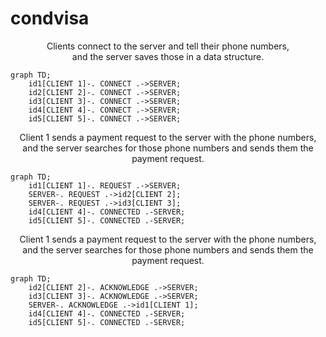# condvisa
<p align="center">
Clients connect to the server and tell their phone numbers, <br> and the server saves those in a data structure. 
</p>

```mermaid
graph TD;
    id1[CLIENT 1]-. CONNECT .->SERVER;
    id2[CLIENT 2]-. CONNECT .->SERVER;
    id3[CLIENT 3]-. CONNECT .->SERVER;
    id4[CLIENT 4]-. CONNECT .->SERVER;
    id5[CLIENT 5]-. CONNECT .->SERVER;
```

<p align="center">
Client 1 sends a payment request to the server with the phone numbers, <br> and the server searches for those phone numbers and sends them the payment request.
</p>

```mermaid
graph TD;
    id1[CLIENT 1]-. REQUEST .->SERVER;
    SERVER-. REQUEST .->id2[CLIENT 2];
    SERVER-. REQUEST .->id3[CLIENT 3];
    id4[CLIENT 4]-. CONNECTED .-SERVER;
    id5[CLIENT 5]-. CONNECTED .-SERVER;
```

<p align="center">
Client 1 sends a payment request to the server with the phone numbers, <br> and the server searches for those phone numbers and sends them the payment request.
</p>

```mermaid
graph TD;
    id2[CLIENT 2]-. ACKNOWLEDGE .->SERVER;
    id3[CLIENT 3]-. ACKNOWLEDGE .->SERVER;
    SERVER-. ACKNOWLEDGE .->id1[CLIENT 1];
    id4[CLIENT 4]-. CONNECTED .-SERVER;
    id5[CLIENT 5]-. CONNECTED .-SERVER;
```
